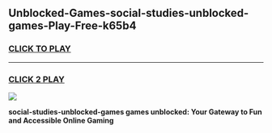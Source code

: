 
## Unblocked-Games-social-studies-unblocked-games-Play-Free-k65b4
<h3>
<a href="https://premium76.site?title=social-studies-unblocked-games&ref=23A">CLICK TO PLAY</a></h3>
<hr>

<h3>
<a href="https://premium76.site?title=social-studies-unblocked-games&ref=23A">CLICK 2 PLAY</a>
  
</h3>

<a href="https://premium76.site?title=social-studies-unblocked-games&ref=23A"><img src="https://clearcache.store/games.png"></a>


**social-studies-unblocked-games games unblocked: Your Gateway to Fun and Accessible Online Gaming**
